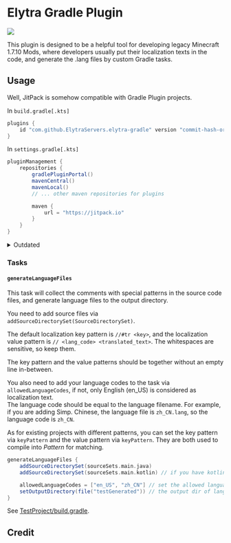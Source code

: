 # Elytra Gradle Plugin

[![](https://jitpack.io/v/ElytraServers/elytra-gradle.svg?style=flat-square)](https://jitpack.io/#ElytraServers/elytra-gradle)

This plugin is designed to be a helpful tool for developing legacy Minecraft 1.7.10 Mods, where developers usually put
their localization texts in the code, and generate the .lang files by custom Gradle tasks.

## Usage

Well, JitPack is somehow compatible with Gradle Plugin projects.

In `build.gradle[.kts]`

```groovy
plugins {
    id "com.github.ElytraServers.elytra-gradle" version "commit-hash-or-branch-name-or-release-version"
}
```

In `settings.gradle[.kts]`

```groovy
pluginManagement {
    repositories {
        gradlePluginPortal()
        mavenCentral()
        mavenLocal()
        // ... other maven repositories for plugins

        maven {
            url = "https://jitpack.io"
        }
    }
}
```

<details>
<summary>Outdated</summary>

Since I don't hold a Maven repository, so you'll need to add this plugin via JitPack in a pretty dirty way.

In `build.gradle` or `build.gradle.kts`

```groovy
plugins {
    id "cn.elytra.gradle" version "x.y.z"
}
```

In `settings.gradle` or `settings.gradle.kts`

```groovy
pluginManagement {
    repositories {
        gradlePluginPortal()
        maven {
            url 'https://jitpack.io'
        }
    }
    resolutionStrategy {
        eachPlugin {
            if (requested.id.id == "cn.elytra.gradle") {
                useModule('com.github.ElytraServers:elytra-gradle:[commit-name-or-branch-or-release-version]')
            }
        }
    }
}
```

Or, you can clone, compile and publish to your local Maven repository using task `publishToMavenLocal`.

</details>

### Tasks

#### `generateLanguageFiles`

This task will collect the comments with special patterns in the source code files, and generate language files to the
output directory.

You need to add source files via `addSourceDirectorySet(SourceDirectorySet)`.

The default localization key pattern is `//#tr <key>`, and the localization value pattern is
`// <lang_code> <translated_text>`. The whitespaces are sensitive, so keep them.

The key pattern and the value patterns should be together without an empty line in-between.

You also need to add your language codes to the task via `allowedLanguageCodes`, if not, only English (en_US) is
considered as localization text.\
The language code should be equal to the language filename. For example, if you are
adding Simp. Chinese, the language file is `zh_CN.lang`, so the language code is `zh_CN`.

As for existing projects with different patterns, you can set the key pattern via `keyPattern` and the value pattern
via `keyPattern`. They are both used to compile into _Pattern_ for matching.

```groovy
generateLanguageFiles {
    addSourceDirectorySet(sourceSets.main.java)
    addSourceDirectorySet(sourceSets.main.kotlin) // if you have kotlin source set

    allowedLanguageCodes = ["en_US", "zh_CN"] // set the allowed language codes, en_US is only default
    setOutputDirectory(file("testGenerated")) // the output dir of language files, commonly set to /src/resources/assets/{modid}/lang/
}

```

See [TestProject/build.gradle](/TestProject/build.gradle).

## Credit


